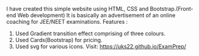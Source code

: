I have created this simple website using HTML, CSS and Bootstrap.(Front-end Web development)
It is basically an advertisement of an online coaching for JEE/NEET examinations.
Features :
1. Used Gradient transition effect comprising of three colours.
2. Used Cards(Bootstrap) for pricing.
3. Used svg for various icons.
Visit: https://uks22.github.io/ExamPrep/
